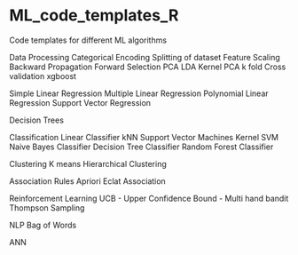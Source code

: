 # ML_code_templates_R
Code templates for different ML algorithms


Data Processing
Categorical Encoding
Splitting of dataset
Feature Scaling
Backward Propagation
Forward Selection
PCA
LDA
Kernel PCA
k fold Cross validation
xgboost

Simple Linear Regression
Multiple Linear Regression
Polynomial Linear Regression
Support Vector Regression


Decision Trees


Classification
Linear Classifier
kNN
Support Vector Machines
Kernel SVM
Naive Bayes Classifier
Decision Tree Classifier
Random Forest Classifier


Clustering
K means
Hierarchical Clustering

Association Rules
Apriori
Eclat Association


Reinforcement Learning
UCB - Upper Confidence Bound - Multi hand bandit
Thompson Sampling


NLP
Bag of Words


ANN
